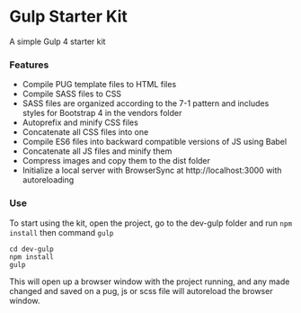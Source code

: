 # Gulp Starter Kit

A simple Gulp 4 starter kit
### Features
  - Compile PUG template files to HTML files 
  - Compile SASS files to CSS
  - SASS files are organized according to the 7-1 pattern and includes styles for Bootstrap 4 in the vendors folder
  - Autoprefix and minify CSS files
  - Concatenate all CSS files into one
  - Compile ES6 files into backward compatible versions of JS using Babel
  - Concatenate all JS files and minify them
  - Compress images and copy them to the dist folder
  - Initialize a local server with BrowserSync at http://localhost:3000 with autoreloading

### Use
To start using the kit, open the project, go to the dev-gulp folder and run ```npm install``` then command ```gulp```

```
cd dev-gulp
npm install
gulp
```

This will open up a browser window with the project running, and any made changed and saved on a pug, js or scss file will autoreload the browser window.
